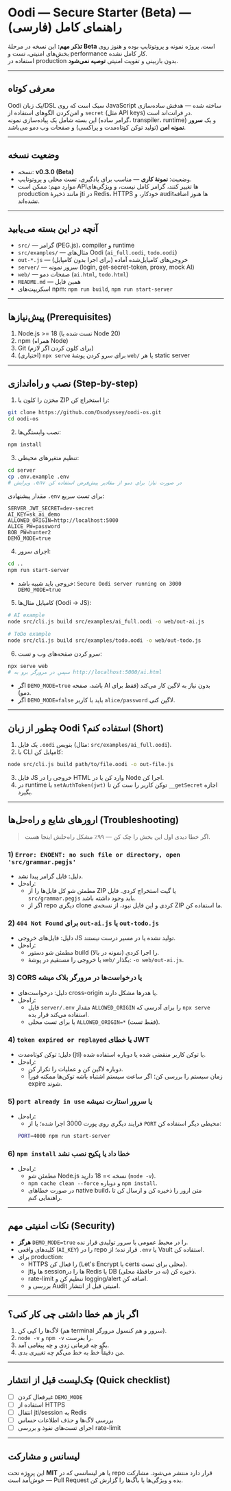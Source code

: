 # Oodi — Secure Starter (Beta) — راهنمای کامل (فارسی)

**تذکر مهم:** این نسخه در مرحلهٔ **Beta** است. پروژه نمونه و پروتوتایپ بوده و هنوز روی بخش‌های امنیتی، تست و performance کار کامل نشده.  
استفاده در production بدون بازبینی و تقویت امنیتی **توصیه نمی‌شود**.

---

## معرفی کوتاه
Oodi یک زبان/DSL سبک است که روی JavaScript ساخته شده — هدفش ساده‌سازی و امن‌کردن الگوهای استفاده از `secret` (مثل API keys) در فرانت‌اند است.  
این بسته شامل یک پیاده‌سازی نمونه (گرامر ساده، transpiler، runtime) و یک **سرور نمونه امن** (تولید توکن کوتاه‌مدت و پراکسی) و صفحات وب دمو می‌باشد.

---

## وضعیت نسخه
- نسخه: **v0.3.0 (Beta)**
- وضعیت: **نمونهٔ کاری** — مناسب برای یادگیری، تست محلی و پروتوتایپ.  
- موارد مهم: ممکن است APIها تغییر کنند، گرامر کامل نیست، و ویژگی‌های production مانند ذخیرهٔ jti در Redis، HTTPS خودکار، و auditها هنوز اضافه نشده‌اند.

---

## آنچه در این بسته می‌یابید
- `src/` — گرامر (PEG.js)، compiler و runtime
- `src/examples/` — مثال‌های Oodi (`ai_full.oodi`, `todo.oodi`)
- `out-*.js` — خروجی‌های کامپایل‌شده آماده (برای اجرا بدون کامپایل)
- `server/` — سرور نمونه (login, get-secret-token, proxy, mock AI)
- `web/` — صفحات دمو (`ai.html`, `todo.html`)
- `README.md` — همین فایل
- اسکریپت‌های npm: `npm run build`, `npm run start-server`

---

## پیش‌نیازها (Prerequisites)
1. Node.js >= 18 (تست شده با Node 20)  
2. npm (همراه Node)  
3. Git (برای کلون کردن اگر لازم)  
4. (اختیاری) `npx serve` برای سرو کردن پوشهٔ `web/` یا هر static server

---

## نصب و راه‌اندازی (Step-by-step)
1. مخزن را کلون یا ZIP را استخراج کن:
```bash
git clone https://github.com/Osodyssey/oodi-os.git
cd oodi-os
```

2. نصب وابستگی‌ها:
```bash
npm install
```

3. تنظیم متغیرهای محیطی:
```bash
cd server
cp .env.example .env
# ویرایش .env در صورت نیاز؛ برای دمو از مقادیر پیش‌فرض استفاده کن
```

مقدار پیشنهادی `.env` برای تست سریع:
```
SERVER_JWT_SECRET=dev-secret
AI_KEY=sk_ai_demo
ALLOWED_ORIGIN=http://localhost:5000
ALICE_PW=password
BOB_PW=hunter2
DEMO_MODE=true
```

4. اجرای سرور:
```bash
cd ..
npm run start-server
```
- خروجی باید شبیه باشد: `Secure Oodi server running on 3000 DEMO_MODE=true`

5. کامپایل مثال‌ها (Oodi → JS):
```bash
# AI example
node src/cli.js build src/examples/ai_full.oodi -o web/out-ai.js

# ToDo example
node src/cli.js build src/examples/todo.oodi -o web/out-todo.js
```

6. سرو کردن صفحه‌های وب و تست:
```bash
npx serve web
# سپس در مرورگر برو به http://localhost:5000/ai.html
```

- اگر `DEMO_MODE=true` باشد، صفحه AI بدون نیاز به لاگین کار می‌کند (فقط برای دمو).
- اگر `DEMO_MODE=false` باید با کاربر `alice/password` لاگین کنی.

---

## چطور از زبان Oodi استفاده کنم؟ (Short)
1. یک فایل `.oodi` بنویس (مثال: `src/examples/ai_full.oodi`).
2. با CLI کامپایل کن:
```bash
node src/cli.js build path/to/file.oodi -o out-file.js
```
3. فایل JS خروجی را در HTML وارد کن یا در Node اجرا کن.  
4. در runtime با `setAuthToken(jwt)` توکن کاربر را ست کن تا `__getSecret` اجازه بگیرد.

---

## ارورهای شایع و راه‌حل‌ها (Troubleshooting)
> اگر خطا دیدی اول این بخش را چک کن — ۹۹٪ مشکل راه‌حلش اینجا هست.

### 1) `Error: ENOENT: no such file or directory, open 'src/grammar.pegjs'`
- دلیل: فایل گرامر پیدا نشد.
- راه‌حل:
  - مطمئن شو کل فایل‌ها را از ZIP یا گیت استخراج کردی. فایل `src/grammar.pegjs` باید وجود داشته باشد.
  - اگر از repo دیگری clone کردی و این فایل نبود، از نسخه‌ی ZIP ما استفاده کن.

### 2) `404 Not Found` برای `out-ai.js` یا `out-todo.js`
- دلیل: فایل‌های خروجی JS تولید نشده یا در مسیر درست نیستند.
- راه‌حل:
  - مطمئن شو دستور build را اجرا کردی (نمونه در بالا).
  - یا خروجی را مستقیم در پوشهٔ `web/` بگذار: `-o web/out-ai.js`.

### 3) CORS یا درخواست‌ها در مرورگر بلاک میشه
- دلیل: درخواست‌های cross-origin یا هدرها مشکل دارند.
- راه‌حل:
  - فایل `server/.env` مقدار `ALLOWED_ORIGIN` را برای آدرسی که `npx serve` استفاده می‌کند قرار بده.
  - یا برای تست محلی `ALLOWED_ORIGIN=*` (فقط تست).

### 4) `token expired or replayed` یا خطای JWT
- دلیل: توکن کوتاه‌مدت (jti) یا توکن کاربر منقضی شده یا دوباره استفاده شده.
- راه‌حل:
  - دوباره لاگین کن و عملیات را تکرار کن.
  - زمان سیستم را بررسی کن؛ اگر ساعت سیستم اشتباه باشه توکن‌ها ممکنه فوراً expire شوند.

### 5) `port already in use` یا سرور استارت نمیشه
- راه‌حل:
  - فرایند دیگری روی پورت 3000 اجرا شده؛ یا از `PORT` محیطی دیگر استفاده کن:
  ```bash
  PORT=4000 npm run start-server
  ```

### 6) `npm install` خطا داد یا پکیج نصب نشد
- راه‌حل:
  - مطمئن شو Node.js نسخه >= 18 دارید (`node -v`).
  - `npm cache clean --force` و دوباره `npm install`.
  - در صورت خطاهای native build، متن ارور را ذخیره کن و ارسال کن تا راهنمایی کنم.

---

## نکات امنیتی مهم (Security)
- **هرگز** `DEMO_MODE=true` را در محیط عمومی یا سرور تولیدی قرار نده.
- کلیدهای واقعی (`AI_KEY`) را در repo قرار نده؛ از `.env` یا Vault استفاده کن.
- برای production:
  - HTTPS را فعال کن (Let's Encrypt یا certs محلی برای تست).
  - jtiها و sessionها را در Redis یا DB ذخیره کن (نه در حافظهٔ محلی).
  - rate-limit تنظیم کن و logging/alert اضافه کن.
  - بررسی و Audit امنیتی قبل از انتشار.

---

## اگر باز هم خطا داشتی چی کار کنی؟
1. لاگ‌ها را کپی کن (هم terminal سرور و هم کنسول مرورگر).  
2. `node -v` و `npm -v` را بفرست.  
3. بگو چه فرمانی زدی و چه پیغامی آمد.  
4. من دقیقاً خط به خط می‌گم چه تغییری بدی.

---

## چک‌لیست قبل از انتشار (Quick checklist)
- [ ] غیرفعال کردن `DEMO_MODE`
- [ ] استفاده از HTTPS
- [ ] انتقال jti/session به Redis
- [ ] بررسی لاگ‌ها و حذف اطلاعات حساس
- [ ] اجرای تست‌های نفوذ و بررسی rate-limit

---

## لیسانس و مشارکت
این پروژه تحت **MIT** یا هر لیسانسی که در repo قرار دارد منتشر می‌شود. مشارکت خوش‌آمد است — Pull Request بده و ویژگی‌ها یا باگ‌ها را گزارش کن.
